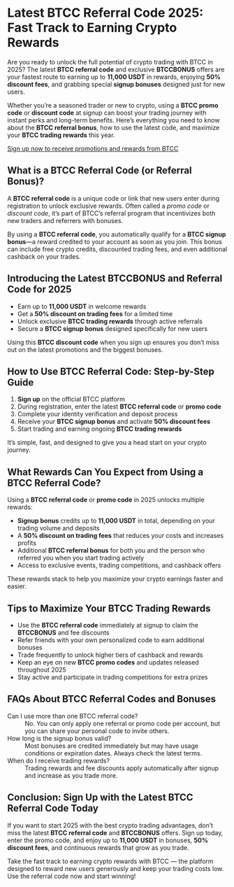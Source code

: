 
<h1>Latest BTCC Referral Code 2025: Fast Track to Earning Crypto Rewards</h1>
<p>
Are you ready to unlock the full potential of crypto trading with BTCC in 2025? The latest <strong>BTCC referral code</strong> and exclusive <strong>BTCCBONUS</strong> offers are your fastest route to earning up to <strong>11,000 USDT</strong> in rewards, enjoying <strong>50% discount fees</strong>, and grabbing special <strong>signup bonuses</strong> designed just for new users.
</p>
<p>
Whether you’re a seasoned trader or new to crypto, using a <strong>BTCC promo code</strong> or <strong>discount code</strong> at signup can boost your trading journey with instant perks and long-term benefits. Here’s everything you need to know about the <strong>BTCC referral bonus</strong>, how to use the latest code, and maximize your <strong>BTCC trading rewards</strong> this year.
</p>
<p><a href="https://partner.btcc.com/us/c/BTCCBONUS/9303" target="_blank">Sign up now to receive promotions and rewards from BTCC</a></p>
<img src="https://images.mirror-media.xyz/publication-images/Nc6y3OxKjW0A_p-rYhSn7.png?height=960&amp;width=1920" decoding="async" data-nimg="fill" class="css-xah9so" style="position:absolute;top:0;left:0;bottom:0;right:0;box-sizing:border-box;padding:0;border:none;margin:auto;display:block;width:0;height:0;min-width:100%;max-width:100%;min-height:100%;max-height:100%">
<h2>What is a BTCC Referral Code (or Referral Bonus)?</h2>
<p>
A <strong>BTCC referral code</strong> is a unique code or link that new users enter during registration to unlock exclusive rewards. Often called a <em>promo code</em> or <em>discount code</em>, it’s part of BTCC’s referral program that incentivizes both new traders and referrers with bonuses.
</p>
<p>
By using a <strong>BTCC referral code</strong>, you automatically qualify for a <strong>BTCC signup bonus</strong>—a reward credited to your account as soon as you join. This bonus can include free crypto credits, discounted trading fees, and even additional cashback on your trades.
</p>
<h2>Introducing the Latest BTCCBONUS and Referral Code for 2025</h2>
<ul>
<li>Earn up to <strong>11,000 USDT</strong> in welcome rewards</li>
<li>Get a <strong>50% discount on trading fees</strong> for a limited time</li>
<li>Unlock exclusive <strong>BTCC trading rewards</strong> through active referrals</li>
<li>Secure a <strong>BTCC signup bonus</strong> designed specifically for new users</li>
</ul>
<p>
Using this <strong>BTCC discount code</strong> when you sign up ensures you don’t miss out on the latest promotions and the biggest bonuses.
</p>
<h2>How to Use BTCC Referral Code: Step-by-Step Guide</h2>
<ol>
<li><strong>Sign up</strong> on the official BTCC platform</li>
<li>During registration, enter the latest <strong>BTCC referral code</strong> or <strong>promo code</strong></li>
<li>Complete your identity verification and deposit process</li>
<li>Receive your <strong>BTCC signup bonus</strong> and activate <strong>50% discount fees</strong></li>
<li>Start trading and earning ongoing <strong>BTCC trading rewards</strong></li>
</ol>
<p>It’s simple, fast, and designed to give you a head start on your crypto journey.</p>
<h2>What Rewards Can You Expect from Using a BTCC Referral Code?</h2>
<p>Using a <strong>BTCC referral code</strong> or <strong>promo code</strong> in 2025 unlocks multiple rewards:</p>
<ul>
<li><strong>Signup bonus</strong> credits up to <strong>11,000 USDT</strong> in total, depending on your trading volume and deposits</li>
<li>A <strong>50% discount on trading fees</strong> that reduces your costs and increases profits</li>
<li>Additional <strong>BTCC referral bonus</strong> for both you and the person who referred you when you start trading actively</li>
<li>Access to exclusive events, trading competitions, and cashback offers</li>
</ul>
<p>These rewards stack to help you maximize your crypto earnings faster and easier.</p>
<h2>Tips to Maximize Your BTCC Trading Rewards</h2>
<ul>
<li>Use the <strong>BTCC referral code</strong> immediately at signup to claim the <strong>BTCCBONUS</strong> and fee discounts</li>
<li>Refer friends with your own personalized code to earn additional bonuses</li>
<li>Trade frequently to unlock higher tiers of cashback and rewards</li>
<li>Keep an eye on new <strong>BTCC promo codes</strong> and updates released throughout 2025</li>
<li>Stay active and participate in trading competitions for extra prizes</li>
</ul>
<h2>FAQs About BTCC Referral Codes and Bonuses</h2>
<dl>
<dt>Can I use more than one BTCC referral code?</dt>
<dd>No. You can only apply one referral or promo code per account, but you can share your personal code to invite others.</dd>
<dt>How long is the signup bonus valid?</dt>
<dd>Most bonuses are credited immediately but may have usage conditions or expiration dates. Always check the latest terms.</dd>
<dt>When do I receive trading rewards?</dt>
<dd>Trading rewards and fee discounts apply automatically after signup and increase as you trade more.</dd>
</dl>
<h2>Conclusion: Sign Up with the Latest BTCC Referral Code Today</h2>
<p>
If you want to start 2025 with the best crypto trading advantages, don’t miss the latest <strong>BTCC referral code</strong> and <strong>BTCCBONUS</strong> offers. Sign up today, enter the promo code, and enjoy up to <strong>11,000 USDT</strong> in bonuses, <strong>50% discount fees</strong>, and continuous rewards that grow as you trade.
</p>
<p>
Take the fast track to earning crypto rewards with BTCC — the platform designed to reward new users generously and keep your trading costs low. Use the referral code now and start winning!
</p>
</article>
</body>
</html>
